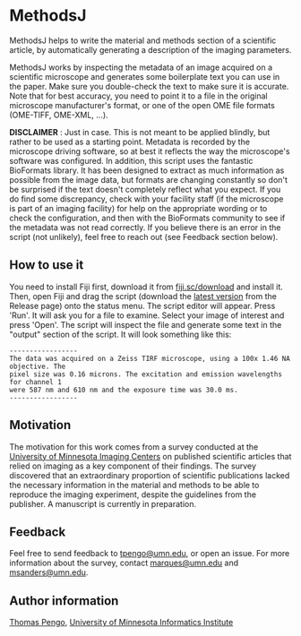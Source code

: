 # MethodsJ
MethodsJ helps to write the material and methods section of a scientific article, by automatically generating a description of the imaging parameters.

MethodsJ works by inspecting the metadata of an image acquired on a scientific microscope and generates some boilerplate text you can use in the paper. Make sure you double-check the text to make sure it is accurate. Note that for best accuracy, you need to point it to a file in the original microscope manufacturer's format, or one of the open OME file formats (OME-TIFF, OME-XML, ...).

**DISCLAIMER** : Just in case. This is not meant to be applied blindly, but rather to be used as a starting point. Metadata is recorded by the microscope driving software, so at best it reflects the way the microscope's software was configured. In addition, this script uses the fantastic BioFormats library. It has been designed to extract as much information as possible from the image data, but formats are changing constantly so don't be surprised if the text doesn't completely reflect what you expect. If you do find some discrepancy, check with your facility staff (if the microscope is part of an imaging facility) for help on the appropriate wording or to check the configuration, and then with the BioFormats community to see if the metadata was not read correctly. If you believe there is an error in the script (not unlikely), feel free to reach out (see Feedback section below).

## How to use it
You need to install Fiji first, download it from [fiji.sc/download](https://fiji.sc/download) and install it. Then, open Fiji and drag the script (download the [latest version](https://github.com/tp81/mm_helper/releases/latest/download/mm_blurb_generator.py) from the Release page) onto the status menu. The script editor will appear. Press 'Run'. It will ask you for a file to examine. Select your image of interest and press 'Open'. The script will inspect the file and generate some text in the "output" section of the script. It will look something like this:

```
-----------------
The data was acquired on a Zeiss TIRF microscope, using a 100x 1.46 NA objective. The 
pixel size was 0.16 microns. The excitation and emission wavelengths for channel 1 
were 587 nm and 610 nm and the exposure time was 30.0 ms. 
-----------------
```

## Motivation
The motivation for this work comes from a survey conducted at the [University of Minnesota Imaging Centers](http://uic.umn.edu) on published scientific articles that relied on imaging as a key component of their findings. The survey discovered that an extraordinary proportion of scientific publications lacked the necessary information in the material and methods to be able to reproduce the imaging experiment, despite the guidelines from the publisher. A manuscript is currently in preparation.

## Feedback
Feel free to send feedback to tpengo@umn.edu, or open an issue. For more information about the survey, contact marques@umn.edu and msanders@umn.edu.

## Author information
[Thomas Pengo](mailto:tpengo@umn.edu), [University of Minnesota Informatics Institute](https://research.umn.edu/units/umii)

